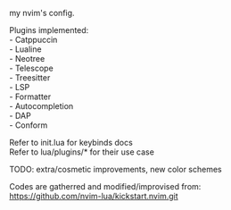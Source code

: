 my nvim's config.  

Plugins implemented:  
    - Catppuccin  
    - Lualine  
    - Neotree  
    - Telescope  
    - Treesitter  
    - LSP  
    - Formatter  
    - Autocompletion  
    - DAP  
    - Conform    

Refer to init.lua for keybinds docs  
Refer to lua/plugins/* for their use case  

TODO: extra/cosmetic improvements, new color schemes  

Codes are gatherred and modified/improvised from: https://github.com/nvim-lua/kickstart.nvim.git
